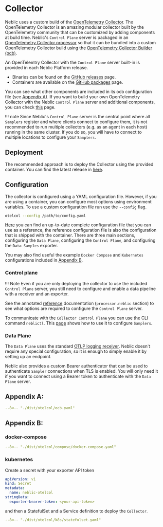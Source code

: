 # Collector

Neblic uses a custom build of the [OpenTelemetry Collector](https://opentelemetry.io/docs/collector/). The OpenTelemetry Collector is an amazing modular collector built by the OpenTelemetry community that can be customized by adding components at build time. Neblic's `Control Plane` server is packaged in an [OpenTelemetry Collector processor](https://github.com/neblic/platform/tree/main/controlplane/server/otelcolext) so that it can be bundled into a custom OpenTelemetry Collector build using the [OpenTelemetry Collector Builder (ocb)](../how-to/build-your-own-collector.md).

An OpenTelemtry Collector with the `Control Plane` server built-in is provided in each Neblic Platform release.

* Binaries can be found on the [GitHub releases](https://github.com/neblic/platform/releases) page.
* Containers are available on the [GitHub packages](https://github.com/neblic/platform/pkgs/container/otelcol) page.

You can see what other components are included in its ocb configuration file (see [Appendix A](#appendix-a)). If you want to build your own OpenTelemetry Collector with the Neblic `Control Plane` server and additional components, you can check [this](../how-to/build-your-own-collector.md) page.

!!! note
    Since Neblic's `Control Plane` server is the central point where all `Samplers` register and where clients connect to configure them, it is not recommended to run multiple collectors (e.g. as an agent in each host) running in the same cluster. If you do so, you will have to connect to multiple locations to configure your `Samplers`.

## Deployment

The recommended approach is to deploy the Collector using the provided container. You can find the latest release in [here](https://github.com/neblic/platform/pkgs/container/otelcol).

## Configuration

The collector is configured using a YAML configuration file. However, if you are using a container, you can configure most options using environment variables. To use a custom configuration file run use the `--config` flag.

```bash
otelcol --config /path/to/config.yaml
```

[Here](../reference/collector.md) you can find an up-to-date complete configuration file that you can use as a reference, the reference configuration file is also the configuration that is shipped with the container. There are three main sections, configuring the `Data Plane`, configuring the `Control Plane`, and configuring the `Data Samples` exporter.

You may also find useful the example `Docker Compose` and `Kubernetes` configurations included in [Appendix B](#appendix-b).

### Control plane

!!! Note
    Even if you are only deploying the collector to use the included `Control Plane` server, you still need to configure and enable a data pipeline with a receiver and an exporter.

See the annotated [reference](../reference/collector.md) documentation (`processor.neblic` section) to see what options are required to configure the `Control Plane` server.

To communicate with the `Collector Control Plane` you can use the CLI command `neblictl`. This [page](../how-to/configure-samplers-using-neblictl.md) shows how to use it to configure `Samplers`.

### Data Plane

The `Data Plane` uses the standard [OTLP logging receiver](https://github.com/open-telemetry/opentelemetry-collector/blob/main/receiver/otlpreceiver/README.md). Neblic doesn't require any special configuration, so it is enough to simply enable it by setting up an endpoint.

Neblic also provides a custom Bearer authenticator that can be used to authenticate `Sampler` connections when TLS is enabled. You will only need it if you want to connect using a Bearer token to authenticate with the `Data Plane` server.

## Appendix A:

``` yaml
--8<-- "./dist/otelcol/ocb.yaml"
```

## Appendix B:

### docker-compose

``` yaml
--8<-- "./dist/otelcol/compose/docker-compose.yaml"
```

### kubernetes

Create a secret with your exporter API token

```yaml
apiVersion: v1
kind: Secret
metadata:
  name: neblic-otelcol
stringData:
  exporter-bearer-token: <your-api-token>
```

and then a StatefulSet and a Service definition to deploy the `Collector`.

``` yaml
--8<-- "./dist/otelcol/k8s/statefulset.yaml"
```
